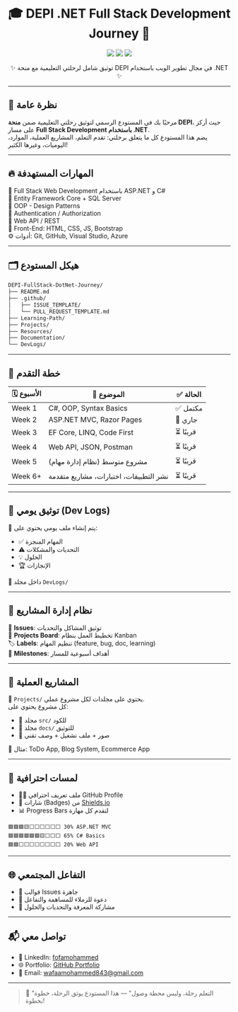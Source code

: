 
<h1 align="center">🎓 DEPI .NET Full Stack Development Journey 🚀</h1>

<p align="center">
  <img src="https://img.shields.io/badge/Status-In%20Progress-yellow?style=for-the-badge&logo=dotnet" />
  <img src="https://img.shields.io/badge/Track-Full%20Stack%20.NET-blueviolet?style=for-the-badge&logo=visualstudiocode" />
  <img src="https://img.shields.io/badge/Language-C%23-blue?style=for-the-badge&logo=csharp" />
</p>

<p align="center">
  ✨ توثيق شامل لرحلتي التعليمية مع منحة DEPI في مجال تطوير الويب باستخدام .NET ✨
</p>

---

## 🎯 نظرة عامة

مرحبًا بك في المستودع الرسمي لتوثيق رحلتي التعليمية ضمن **منحة DEPI**، حيث أركز على مسار **Full Stack Development باستخدام .NET**.  
يضم هذا المستودع كل ما يتعلق برحلتي: تقدم التعلم، المشاريع العملية، الموارد، اليوميات، وغيرها الكثير!

---

## 🔥 المهارات المستهدفة

🎯 Full Stack Web Development باستخدام ASP.NET و C#  
🧱 Entity Framework Core + SQL Server  
🧠 OOP - Design Patterns  
🔐 Authentication / Authorization  
📡 Web API / REST  
💅 Front-End: HTML, CSS, JS, Bootstrap  
⚙️ أدوات: Git, GitHub, Visual Studio, Azure

---

## 🗂️ هيكل المستودع

```bash
DEPI-FullStack-DotNet-Journey/
├── README.md
├── .github/
│   ├── ISSUE_TEMPLATE/
│   └── PULL_REQUEST_TEMPLATE.md
├── Learning-Path/
├── Projects/
├── Resources/
├── Documentation/
└── DevLogs/
```

---

## 🧩 خطة التقدم

| 🗓️ الأسبوع | 🧠 الموضوع                                 | ✅ الحالة    |
|------------|---------------------------------------------|---------------|
| Week 1     | C#, OOP, Syntax Basics                      | ✅ مكتمل      |
| Week 2     | ASP.NET MVC, Razor Pages                    | 🔄 جاري       |
| Week 3     | EF Core, LINQ, Code First                   | ⏳ قريبًا     |
| Week 4     | Web API, JSON, Postman                      | ⏳ قريبًا     |
| Week 5     | مشروع متوسط (نظام إدارة مهام)              | ⏳ قريبًا     |
| Week 6+    | نشر التطبيقات، اختبارات، مشاريع متقدمة     | ⏳ قريبًا     |

---

## 📝 توثيق يومي (Dev Logs)

📅 يتم إنشاء ملف يومي يحتوي على:  
- ✅ المهام المنجزة  
- ⚠️ التحديات والمشكلات  
- 💡 الحلول  
- 🏆 الإنجازات  

📁 داخل مجلد `DevLogs/`

---

## 🚀 نظام إدارة المشاريع

🔧 **Issues**: توثيق المشاكل والتحديات  
📁 **Projects Board**: تخطيط العمل بنظام Kanban  
🏷️ **Labels**: تنظيم المهام (feature, bug, doc, learning)  
🎯 **Milestones**: أهداف أسبوعية للمسار

---

## 💼 المشاريع العملية

📂 `Projects/` يحتوي على مجلدات لكل مشروع عملي.  
كل مشروع يحتوي على:  
- 🔹 مجلد `src/` للكود
- 🔹 مجلد `docs/` للتوثيق
- 🔹 صور + ملف تشغيل + وصف تقني

🎯 مثال: ToDo App, Blog System, Ecommerce App

---

## 🌟 لمسات احترافية

- 🧑‍💻 ملف تعريف احترافي GitHub Profile
- 🏅 شارات (Badges) من [Shields.io](https://shields.io)
- 📊 Progress Bars لتقدم كل مهارة

```text
🟩🟩🟩🟨⬜⬜⬜⬜⬜⬜ 30% ASP.NET MVC  
🟩🟩🟩🟩🟩🟩🟨⬜⬜⬜ 65% C# Basics  
🟩🟩⬜⬜⬜⬜⬜⬜⬜⬜ 20% Web API  
```

---

## 🌐 التفاعل المجتمعي

- 📄 قوالب Issues جاهزة  
- 🤝 دعوة للزملاء للمساهمة والتفاعل  
- 🧠 مشاركة المعرفة والتحديات والحلول

---

## 📬 تواصل معي

- 💼 LinkedIn: [fofamohammed](http://www.linkedin.com/in/fofamohammed)  
- 🌐 Portfolio: [GitHub Portfolio](https://github.com/WafaaM0hamed/Portfolio)  
- 📧 Email: [wafaamohammed843@gmail.com](mailto:wafaamohammed843@gmail.com)

---

> 🧠 "التعلم رحلة، وليس محطة وصول" — هذا المستودع يوثق الرحلة، خطوة بخطوة!
